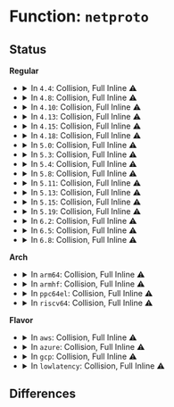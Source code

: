 # Function: <code>netproto</code>

## Status
<b>Regular</b>
<ul>
<li>
<details>
<summary>In <code>4.4</code>: Collision, Full Inline ⚠️</summary>

**Collision:** Static-Static Collision

**Inline:** Full

**Transformation:** False

**Instances:**

```
In net/ipv4/xfrm4_protocol.c (ffffffff817b053d)
Location: net/ipv4/xfrm4_protocol.c:197
Inline: True
Inline callers:
  - net/ipv4/xfrm4_protocol.c:xfrm4_protocol_register
  - net/ipv4/xfrm4_protocol.c:xfrm4_protocol_register
  - net/ipv4/xfrm4_protocol.c:xfrm4_protocol_deregister
  - net/ipv4/xfrm4_protocol.c:xfrm4_protocol_deregister
```
```
In net/ipv6/xfrm6_protocol.c (ffffffff817fd66d)
Location: net/ipv6/xfrm6_protocol.c:171
Inline: True
Inline callers:
  - net/ipv6/xfrm6_protocol.c:xfrm6_protocol_register
  - net/ipv6/xfrm6_protocol.c:xfrm6_protocol_register
  - net/ipv6/xfrm6_protocol.c:xfrm6_protocol_deregister
  - net/ipv6/xfrm6_protocol.c:xfrm6_protocol_deregister
```
</details>
</li>
<li>
<details>
<summary>In <code>4.8</code>: Collision, Full Inline ⚠️</summary>

**Collision:** Static-Static Collision

**Inline:** Full

**Transformation:** False

**Instances:**

```
In net/ipv4/xfrm4_protocol.c (ffffffff8181d668)
Location: net/ipv4/xfrm4_protocol.c:197
Inline: True
Inline callers:
  - net/ipv4/xfrm4_protocol.c:xfrm4_protocol_deregister
  - net/ipv4/xfrm4_protocol.c:xfrm4_protocol_deregister
  - net/ipv4/xfrm4_protocol.c:xfrm4_protocol_register
  - net/ipv4/xfrm4_protocol.c:xfrm4_protocol_register
```
```
In net/ipv6/xfrm6_protocol.c (ffffffff8186d178)
Location: net/ipv6/xfrm6_protocol.c:171
Inline: True
Inline callers:
  - net/ipv6/xfrm6_protocol.c:xfrm6_protocol_deregister
  - net/ipv6/xfrm6_protocol.c:xfrm6_protocol_deregister
  - net/ipv6/xfrm6_protocol.c:xfrm6_protocol_register
  - net/ipv6/xfrm6_protocol.c:xfrm6_protocol_register
```
</details>
</li>
<li>
<details>
<summary>In <code>4.10</code>: Collision, Full Inline ⚠️</summary>

**Collision:** Static-Static Collision

**Inline:** Full

**Transformation:** False

**Instances:**

```
In net/ipv4/xfrm4_protocol.c (ffffffff8184ef18)
Location: net/ipv4/xfrm4_protocol.c:197
Inline: True
Inline callers:
  - net/ipv4/xfrm4_protocol.c:xfrm4_protocol_deregister
  - net/ipv4/xfrm4_protocol.c:xfrm4_protocol_deregister
  - net/ipv4/xfrm4_protocol.c:xfrm4_protocol_register
  - net/ipv4/xfrm4_protocol.c:xfrm4_protocol_register
```
```
In net/ipv6/xfrm6_protocol.c (ffffffff8189ff58)
Location: net/ipv6/xfrm6_protocol.c:171
Inline: True
Inline callers:
  - net/ipv6/xfrm6_protocol.c:xfrm6_protocol_deregister
  - net/ipv6/xfrm6_protocol.c:xfrm6_protocol_deregister
  - net/ipv6/xfrm6_protocol.c:xfrm6_protocol_register
  - net/ipv6/xfrm6_protocol.c:xfrm6_protocol_register
```
</details>
</li>
<li>
<details>
<summary>In <code>4.13</code>: Collision, Full Inline ⚠️</summary>

**Collision:** Static-Static Collision

**Inline:** Full

**Transformation:** False

**Instances:**

```
In net/ipv4/xfrm4_protocol.c (ffffffff81872b4d)
Location: net/ipv4/xfrm4_protocol.c:196
Inline: True
Inline callers:
  - net/ipv4/xfrm4_protocol.c:xfrm4_protocol_deregister
  - net/ipv4/xfrm4_protocol.c:xfrm4_protocol_register
```
```
In net/ipv6/xfrm6_protocol.c (ffffffff818c65ed)
Location: net/ipv6/xfrm6_protocol.c:170
Inline: True
Inline callers:
  - net/ipv6/xfrm6_protocol.c:xfrm6_protocol_deregister
  - net/ipv6/xfrm6_protocol.c:xfrm6_protocol_register
```
</details>
</li>
<li>
<details>
<summary>In <code>4.15</code>: Collision, Full Inline ⚠️</summary>

**Collision:** Static-Static Collision

**Inline:** Full

**Transformation:** False

**Instances:**

```
In net/ipv4/xfrm4_protocol.c (ffffffff818f357d)
Location: net/ipv4/xfrm4_protocol.c:196
Inline: True
Inline callers:
  - net/ipv4/xfrm4_protocol.c:xfrm4_protocol_deregister
  - net/ipv4/xfrm4_protocol.c:xfrm4_protocol_register
```
```
In net/ipv6/xfrm6_protocol.c (ffffffff819499bd)
Location: net/ipv6/xfrm6_protocol.c:170
Inline: True
Inline callers:
  - net/ipv6/xfrm6_protocol.c:xfrm6_protocol_deregister
  - net/ipv6/xfrm6_protocol.c:xfrm6_protocol_register
```
</details>
</li>
<li>
<details>
<summary>In <code>4.18</code>: Collision, Full Inline ⚠️</summary>

**Collision:** Static-Static Collision

**Inline:** Full

**Transformation:** False

**Instances:**

```
In net/ipv4/xfrm4_protocol.c (ffffffff81949cbb)
Location: net/ipv4/xfrm4_protocol.c:196
Inline: True
Inline callers:
  - net/ipv4/xfrm4_protocol.c:xfrm4_protocol_deregister
  - net/ipv4/xfrm4_protocol.c:xfrm4_protocol_register
```
```
In net/ipv6/xfrm6_protocol.c (ffffffff819a284b)
Location: net/ipv6/xfrm6_protocol.c:170
Inline: True
Inline callers:
  - net/ipv6/xfrm6_protocol.c:xfrm6_protocol_deregister
  - net/ipv6/xfrm6_protocol.c:xfrm6_protocol_register
```
</details>
</li>
<li>
<details>
<summary>In <code>5.0</code>: Collision, Full Inline ⚠️</summary>

**Collision:** Static-Static Collision

**Inline:** Full

**Transformation:** False

**Instances:**

```
In net/ipv4/xfrm4_protocol.c (ffffffff8197b9ab)
Location: net/ipv4/xfrm4_protocol.c:202
Inline: True
Inline callers:
  - net/ipv4/xfrm4_protocol.c:xfrm4_protocol_deregister
  - net/ipv4/xfrm4_protocol.c:xfrm4_protocol_register
```
```
In net/ipv6/xfrm6_protocol.c (ffffffff819d94eb)
Location: net/ipv6/xfrm6_protocol.c:176
Inline: True
Inline callers:
  - net/ipv6/xfrm6_protocol.c:xfrm6_protocol_deregister
  - net/ipv6/xfrm6_protocol.c:xfrm6_protocol_register
```
</details>
</li>
<li>
<details>
<summary>In <code>5.3</code>: Collision, Full Inline ⚠️</summary>

**Collision:** Static-Static Collision

**Inline:** Full

**Transformation:** False

**Instances:**

```
In net/ipv4/xfrm4_protocol.c (ffffffff819e4ec3)
Location: net/ipv4/xfrm4_protocol.c:197
Inline: True
Inline callers:
  - net/ipv4/xfrm4_protocol.c:xfrm4_protocol_deregister
  - net/ipv4/xfrm4_protocol.c:xfrm4_protocol_register
```
```
In net/ipv6/xfrm6_protocol.c (ffffffff81a47de3)
Location: net/ipv6/xfrm6_protocol.c:171
Inline: True
Inline callers:
  - net/ipv6/xfrm6_protocol.c:xfrm6_protocol_deregister
  - net/ipv6/xfrm6_protocol.c:xfrm6_protocol_register
```
</details>
</li>
<li>
<details>
<summary>In <code>5.4</code>: Collision, Full Inline ⚠️</summary>

**Collision:** Static-Static Collision

**Inline:** Full

**Transformation:** False

**Instances:**

```
In net/ipv4/xfrm4_protocol.c (ffffffff81a1bef3)
Location: net/ipv4/xfrm4_protocol.c:197
Inline: True
Inline callers:
  - net/ipv4/xfrm4_protocol.c:xfrm4_protocol_deregister
  - net/ipv4/xfrm4_protocol.c:xfrm4_protocol_register
```
```
In net/ipv6/xfrm6_protocol.c (ffffffff81a7e993)
Location: net/ipv6/xfrm6_protocol.c:171
Inline: True
Inline callers:
  - net/ipv6/xfrm6_protocol.c:xfrm6_protocol_deregister
  - net/ipv6/xfrm6_protocol.c:xfrm6_protocol_register
```
</details>
</li>
<li>
<details>
<summary>In <code>5.8</code>: Collision, Full Inline ⚠️</summary>

**Collision:** Static-Static Collision

**Inline:** Full

**Transformation:** False

**Instances:**

```
In net/ipv4/xfrm4_protocol.c (ffffffff81b0ced3)
Location: net/ipv4/xfrm4_protocol.c:206
Inline: True
Inline callers:
  - net/ipv4/xfrm4_protocol.c:xfrm4_protocol_deregister
  - net/ipv4/xfrm4_protocol.c:xfrm4_protocol_register
```
```
In net/ipv6/xfrm6_protocol.c (ffffffff81b795e3)
Location: net/ipv6/xfrm6_protocol.c:219
Inline: True
Inline callers:
  - net/ipv6/xfrm6_protocol.c:xfrm6_protocol_deregister
  - net/ipv6/xfrm6_protocol.c:xfrm6_protocol_register
```
</details>
</li>
<li>
<details>
<summary>In <code>5.11</code>: Collision, Full Inline ⚠️</summary>

**Collision:** Static-Static Collision

**Inline:** Full

**Transformation:** False

**Instances:**

```
In net/ipv4/xfrm4_protocol.c (ffffffff81b1b213)
Location: net/ipv4/xfrm4_protocol.c:206
Inline: True
Inline callers:
  - net/ipv4/xfrm4_protocol.c:xfrm4_protocol_deregister
  - net/ipv4/xfrm4_protocol.c:xfrm4_protocol_register
```
```
In net/ipv6/xfrm6_protocol.c (ffffffff81b88573)
Location: net/ipv6/xfrm6_protocol.c:219
Inline: True
Inline callers:
  - net/ipv6/xfrm6_protocol.c:xfrm6_protocol_deregister
  - net/ipv6/xfrm6_protocol.c:xfrm6_protocol_register
```
</details>
</li>
<li>
<details>
<summary>In <code>5.13</code>: Collision, Full Inline ⚠️</summary>

**Collision:** Static-Static Collision

**Inline:** Full

**Transformation:** False

**Instances:**

```
In net/ipv4/xfrm4_protocol.c (ffffffff81b08ec3)
Location: net/ipv4/xfrm4_protocol.c:206
Inline: True
Inline callers:
  - net/ipv4/xfrm4_protocol.c:xfrm4_protocol_deregister
  - net/ipv4/xfrm4_protocol.c:xfrm4_protocol_register
```
```
In net/ipv6/xfrm6_protocol.c (ffffffff81b772a3)
Location: net/ipv6/xfrm6_protocol.c:219
Inline: True
Inline callers:
  - net/ipv6/xfrm6_protocol.c:xfrm6_protocol_deregister
  - net/ipv6/xfrm6_protocol.c:xfrm6_protocol_register
```
</details>
</li>
<li>
<details>
<summary>In <code>5.15</code>: Collision, Full Inline ⚠️</summary>

**Collision:** Static-Static Collision

**Inline:** Full

**Transformation:** False

**Instances:**

```
In net/ipv4/xfrm4_protocol.c (ffffffff81bcbdb3)
Location: net/ipv4/xfrm4_protocol.c:203
Inline: True
Inline callers:
  - net/ipv4/xfrm4_protocol.c:xfrm4_protocol_deregister
  - net/ipv4/xfrm4_protocol.c:xfrm4_protocol_register
```
```
In net/ipv6/xfrm6_protocol.c (ffffffff81c41d73)
Location: net/ipv6/xfrm6_protocol.c:219
Inline: True
Inline callers:
  - net/ipv6/xfrm6_protocol.c:xfrm6_protocol_deregister
  - net/ipv6/xfrm6_protocol.c:xfrm6_protocol_register
```
</details>
</li>
<li>
<details>
<summary>In <code>5.19</code>: Collision, Full Inline ⚠️</summary>

**Collision:** Static-Static Collision

**Inline:** Full

**Transformation:** False

**Instances:**

```
In net/ipv4/xfrm4_protocol.c (ffffffff81d61934)
Location: net/ipv4/xfrm4_protocol.c:203
Inline: True
Inline callers:
  - net/ipv4/xfrm4_protocol.c:xfrm4_protocol_deregister
  - net/ipv4/xfrm4_protocol.c:xfrm4_protocol_register
```
```
In net/ipv6/xfrm6_protocol.c (ffffffff81de0624)
Location: net/ipv6/xfrm6_protocol.c:219
Inline: True
Inline callers:
  - net/ipv6/xfrm6_protocol.c:xfrm6_protocol_deregister
  - net/ipv6/xfrm6_protocol.c:xfrm6_protocol_register
```
</details>
</li>
<li>
<details>
<summary>In <code>6.2</code>: Collision, Full Inline ⚠️</summary>

**Collision:** Static-Static Collision

**Inline:** Full

**Transformation:** False

**Instances:**

```
In net/ipv4/xfrm4_protocol.c (ffffffff81f2c2c8)
Location: net/ipv4/xfrm4_protocol.c:203
Inline: True
Inline callers:
  - net/ipv4/xfrm4_protocol.c:xfrm4_protocol_deregister
  - net/ipv4/xfrm4_protocol.c:xfrm4_protocol_register
```
```
In net/ipv6/xfrm6_protocol.c (ffffffff81fb29c8)
Location: net/ipv6/xfrm6_protocol.c:219
Inline: True
Inline callers:
  - net/ipv6/xfrm6_protocol.c:xfrm6_protocol_deregister
  - net/ipv6/xfrm6_protocol.c:xfrm6_protocol_register
```
</details>
</li>
<li>
<details>
<summary>In <code>6.5</code>: Collision, Full Inline ⚠️</summary>

**Collision:** Static-Static Collision

**Inline:** Full

**Transformation:** False

**Instances:**

```
In net/ipv4/xfrm4_protocol.c (ffffffff81f8bf54)
Location: net/ipv4/xfrm4_protocol.c:203
Inline: True
Inline callers:
  - net/ipv4/xfrm4_protocol.c:xfrm4_protocol_register
```
```
In net/ipv6/xfrm6_protocol.c (ffffffff820130b4)
Location: net/ipv6/xfrm6_protocol.c:219
Inline: True
Inline callers:
  - net/ipv6/xfrm6_protocol.c:xfrm6_protocol_register
```
</details>
</li>
<li>
<details>
<summary>In <code>6.8</code>: Collision, Full Inline ⚠️</summary>

**Collision:** Static-Static Collision

**Inline:** Full

**Transformation:** False

**Instances:**

```
In net/ipv4/xfrm4_protocol.c (ffffffff82053854)
Location: net/ipv4/xfrm4_protocol.c:203
Inline: True
Inline callers:
  - net/ipv4/xfrm4_protocol.c:xfrm4_protocol_register
```
```
In net/ipv6/xfrm6_protocol.c (ffffffff820e2214)
Location: net/ipv6/xfrm6_protocol.c:219
Inline: True
Inline callers:
  - net/ipv6/xfrm6_protocol.c:xfrm6_protocol_register
```
</details>
</li>
</ul>
<b>Arch</b>
<ul>
<li>
<details>
<summary>In <code>arm64</code>: Collision, Full Inline ⚠️</summary>

**Collision:** Static-Static Collision

**Inline:** Full

**Transformation:** False

**Instances:**

```
In net/ipv4/xfrm4_protocol.c (ffff800010cd8254)
Location: net/ipv4/xfrm4_protocol.c:197
Inline: True
Inline callers:
  - net/ipv4/xfrm4_protocol.c:xfrm4_protocol_register
```
```
In net/ipv6/xfrm6_protocol.c (ffff800010d49edc)
Location: net/ipv6/xfrm6_protocol.c:171
Inline: True
Inline callers:
  - net/ipv6/xfrm6_protocol.c:xfrm6_protocol_register
```
</details>
</li>
<li>
<details>
<summary>In <code>armhf</code>: Collision, Full Inline ⚠️</summary>

**Collision:** Static-Static Collision

**Inline:** Full

**Transformation:** False

**Instances:**

```
In net/ipv4/xfrm4_protocol.c (c0de1ca0)
Location: net/ipv4/xfrm4_protocol.c:197
Inline: True
Inline callers:
  - net/ipv4/xfrm4_protocol.c:xfrm4_protocol_register
```
```
In net/ipv6/xfrm6_protocol.c (c0e4b168)
Location: net/ipv6/xfrm6_protocol.c:171
Inline: True
Inline callers:
  - net/ipv6/xfrm6_protocol.c:xfrm6_protocol_register
```
</details>
</li>
<li>
<details>
<summary>In <code>ppc64el</code>: Collision, Full Inline ⚠️</summary>

**Collision:** Static-Static Collision

**Inline:** Full

**Transformation:** False

**Instances:**

```
In net/ipv4/xfrm4_protocol.c (c000000000df8540)
Location: net/ipv4/xfrm4_protocol.c:197
Inline: True
Inline callers:
  - net/ipv4/xfrm4_protocol.c:xfrm4_protocol_register
```
```
In net/ipv6/xfrm6_protocol.c (c000000000e7f8a0)
Location: net/ipv6/xfrm6_protocol.c:171
Inline: True
Inline callers:
  - net/ipv6/xfrm6_protocol.c:xfrm6_protocol_register
```
</details>
</li>
<li>
<details>
<summary>In <code>riscv64</code>: Collision, Full Inline ⚠️</summary>

**Collision:** Static-Static Collision

**Inline:** Full

**Transformation:** False

**Instances:**

```
In net/ipv4/xfrm4_protocol.c (ffffffe000828742)
Location: net/ipv4/xfrm4_protocol.c:197
Inline: True
Inline callers:
  - net/ipv4/xfrm4_protocol.c:xfrm4_protocol_register
```
```
In net/ipv6/xfrm6_protocol.c (ffffffe00088316a)
Location: net/ipv6/xfrm6_protocol.c:171
Inline: True
Inline callers:
  - net/ipv6/xfrm6_protocol.c:xfrm6_protocol_register
```
</details>
</li>
</ul>
<b>Flavor</b>
<ul>
<li>
<details>
<summary>In <code>aws</code>: Collision, Full Inline ⚠️</summary>

**Collision:** Static-Static Collision

**Inline:** Full

**Transformation:** False

**Instances:**

```
In net/ipv4/xfrm4_protocol.c (ffffffff819bb583)
Location: net/ipv4/xfrm4_protocol.c:197
Inline: True
Inline callers:
  - net/ipv4/xfrm4_protocol.c:xfrm4_protocol_deregister
  - net/ipv4/xfrm4_protocol.c:xfrm4_protocol_register
```
```
In net/ipv6/xfrm6_protocol.c (ffffffff81a1e023)
Location: net/ipv6/xfrm6_protocol.c:171
Inline: True
Inline callers:
  - net/ipv6/xfrm6_protocol.c:xfrm6_protocol_deregister
  - net/ipv6/xfrm6_protocol.c:xfrm6_protocol_register
```
</details>
</li>
<li>
<details>
<summary>In <code>azure</code>: Collision, Full Inline ⚠️</summary>

**Collision:** Static-Static Collision

**Inline:** Full

**Transformation:** False

**Instances:**

```
In net/ipv4/xfrm4_protocol.c (ffffffff81978373)
Location: net/ipv4/xfrm4_protocol.c:197
Inline: True
Inline callers:
  - net/ipv4/xfrm4_protocol.c:xfrm4_protocol_deregister
  - net/ipv4/xfrm4_protocol.c:xfrm4_protocol_register
```
```
In net/ipv6/xfrm6_protocol.c (ffffffff819dade3)
Location: net/ipv6/xfrm6_protocol.c:171
Inline: True
Inline callers:
  - net/ipv6/xfrm6_protocol.c:xfrm6_protocol_deregister
  - net/ipv6/xfrm6_protocol.c:xfrm6_protocol_register
```
</details>
</li>
<li>
<details>
<summary>In <code>gcp</code>: Collision, Full Inline ⚠️</summary>

**Collision:** Static-Static Collision

**Inline:** Full

**Transformation:** False

**Instances:**

```
In net/ipv4/xfrm4_protocol.c (ffffffff81a26003)
Location: net/ipv4/xfrm4_protocol.c:197
Inline: True
Inline callers:
  - net/ipv4/xfrm4_protocol.c:xfrm4_protocol_deregister
  - net/ipv4/xfrm4_protocol.c:xfrm4_protocol_register
```
```
In net/ipv6/xfrm6_protocol.c (ffffffff81a88aa3)
Location: net/ipv6/xfrm6_protocol.c:171
Inline: True
Inline callers:
  - net/ipv6/xfrm6_protocol.c:xfrm6_protocol_deregister
  - net/ipv6/xfrm6_protocol.c:xfrm6_protocol_register
```
</details>
</li>
<li>
<details>
<summary>In <code>lowlatency</code>: Collision, Full Inline ⚠️</summary>

**Collision:** Static-Static Collision

**Inline:** Full

**Transformation:** False

**Instances:**

```
In net/ipv4/xfrm4_protocol.c (ffffffff81a314b3)
Location: net/ipv4/xfrm4_protocol.c:197
Inline: True
Inline callers:
  - net/ipv4/xfrm4_protocol.c:xfrm4_protocol_deregister
  - net/ipv4/xfrm4_protocol.c:xfrm4_protocol_register
```
```
In net/ipv6/xfrm6_protocol.c (ffffffff81a95703)
Location: net/ipv6/xfrm6_protocol.c:171
Inline: True
Inline callers:
  - net/ipv6/xfrm6_protocol.c:xfrm6_protocol_deregister
  - net/ipv6/xfrm6_protocol.c:xfrm6_protocol_register
```
</details>
</li>
</ul>

## Differences
